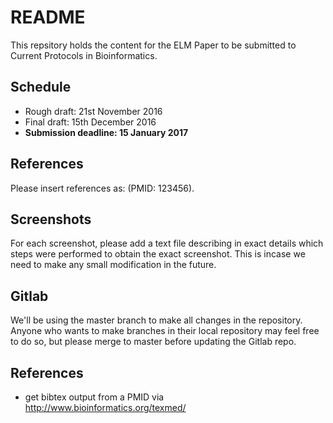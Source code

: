 # README

This repsitory holds the content for the ELM Paper to be submitted to Current
Protocols in Bioinformatics.

## Schedule

* Rough draft: 21st November 2016
* Final draft: 15th December 2016  
* **Submission deadline: 15 January 2017** 

## References

Please insert references as: (PMID: 123456).

## Screenshots

For each screenshot, please add a text file describing in exact details which
steps were performed to obtain the exact screenshot. This is incase we need to
make any small modification in the future.

## Gitlab

We'll be using the master branch to make all changes in the repository. Anyone
who wants to make branches in their local repository may feel free to do so,
but please merge to master before updating the Gitlab repo.


## References

- get bibtex output from a PMID via http://www.bioinformatics.org/texmed/

